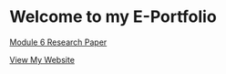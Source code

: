 <!DOCTYPE html>
<html>
  <body>
      <h1>Welcome to my E-Portfolio</h1>
      <p><a href="Module06-Project-LeslieGabriel.pdf">Module 6 Research Paper</a></p>
      <p><a href="index.html">View My Website</a></p>
  </body>
</html>
